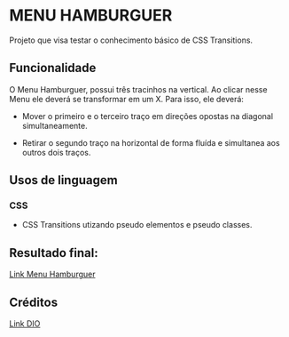 # **MENU HAMBURGUER**

Projeto que visa testar o conhecimento básico de CSS Transitions.

## Funcionalidade

O Menu Hamburguer, possui três tracinhos na vertical. Ao clicar nesse Menu ele deverá se transformar em um X. Para isso, ele deverá:

- Mover o primeiro e o terceiro traço em direções opostas na diagonal simultaneamente.

- Retirar o segundo traço na horizontal de forma fluída e simultanea aos outros dois traços.

## Usos de linguagem

### CSS

- CSS Transitions utizando pseudo elementos e pseudo classes.

## Resultado final:

[Link Menu Hamburguer](http://127.0.0.1:5501/index.html)

## Créditos

[Link DIO](https://www.dio.me/en)
